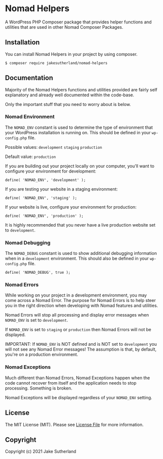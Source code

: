 # Nomad Helpers

A WordPress PHP Composer package that provides helper functions and utilities that are used in other Nomad Composer Packages.

## Installation

You can install Nomad Helpers in your project by using composer.

```
$ composer require jakesutherland/nomad-helpers
```

## Documentation

Majority of the Nomad Helpers functions and utilities provided are fairly self explanatory and already well documented within the code-base.

Only the important stuff that you need to worry about is below.

### Nomad Environment

The `NOMAD_ENV` constant is used to determine the type of environment that your WordPress installation is running on. This should be defined in your `wp-config.php` file.

Possible values: `development` `staging` `production`

Default value: `production`

If you are building out your project locally on your computer, you'll want to configure your environment for development:

```
define( 'NOMAD_ENV', 'development' );
```

If you are testing your website in a staging environment:

```
define( 'NOMAD_ENV', 'staging' );
```

If your website is live, configure your environment for production:

```
define( 'NOMAD_ENV', 'production' );
```

It is highly recommended that you never have a live production website set to `development`.

### Nomad Debugging

The `NOMAD_DEBUG` constant is used to show additional debugging information when in a `development` environment. This should also be defined in your `wp-config.php` file.

```
define( 'NOMAD_DEBUG', true );
```

### Nomad Errors

While working on your project in a development environment, you may come across a Nomad Error. The purpose for Nomad Errors is to help steer you in the right direction when developing with Nomad features and utilities.

Nomad Errors will stop all processing and display error messages when `NOMAD_ENV` is set to `development`.

If `NOMAD_ENV` is set to `staging` or `production` then Nomad Errors will not be displayed.

IMPORTANT: If `NOMAD_ENV` is NOT defined and is NOT set to `development` you will not see any Nomad Error messages! The assumption is that, by default, you're on a production environment.

### Nomad Exceptions

Much different than Nomad Errors, Nomad Exceptions happen when the code cannot recover from itself and the application needs to stop processing. Something is broken.

Nomad Exceptions will be displayed regardless of your `NOMAD_ENV` setting.


## License

The MIT License (MIT). Please see [License File](https://github.com/jakesutherland/nomad-helpers/blob/master/LICENSE) for more information.

## Copyright

Copyright (c) 2021 Jake Sutherland
